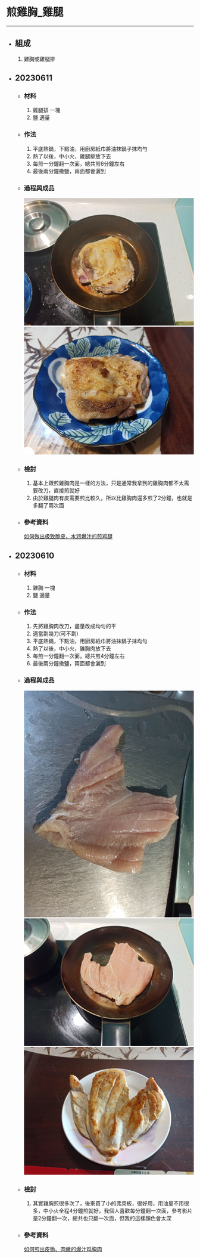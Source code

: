 # 煎雞胸_雞腿
---
+ ## 組成
  1. 雞胸或雞腿排


+ ## 20230611
  + ### 材料
    1. 雞腿排 一塊
    2. 鹽  適量
  
  + ### 作法
    1. 平底熱鍋，下點油，用廚房紙巾將油抹鍋子抹均勻
    2. 熱了以後，中小火，雞腿排放下去
    3. 每煎一分鐘翻一次面，總共煎6分鐘左右
    4. 最後兩分鐘撒鹽，兩面都會灑到
  
  + ### 過程與成品
    ![](../../Image/20230611_1.jpg)
    ![](../../Image/20230611_2.jpg)
  
  + ### 檢討
    1. 基本上跟煎雞胸肉是一樣的方法，只是通常我拿到的雞胸肉都不太需要改刀，直接煎就好
    2. 由於雞腿肉有皮需要煎比較久，所以比雞胸肉還多煎了2分鐘，也就是多翻了兩次面
  
  + ### 參考資料
    [如何做出极致脆皮、水润爆汁的煎鸡腿](https://www.bilibili.com/video/BV1Vc411T7dk?t=16.0)


+ ## 20230610
  + ### 材料
    1. 雞胸 一塊
    2. 鹽  適量
  
  + ### 作法
    1. 先將雞胸肉改刀，盡量改成均勻的平
    2. 適當劃幾刀(可不劃)
    3. 平底熱鍋，下點油，用廚房紙巾將油抹鍋子抹均勻
    4. 熱了以後，中小火，雞胸肉放下去
    5. 每煎一分鐘翻一次面，總共煎4分鐘左右
    6. 最後兩分鐘撒鹽，兩面都會灑到
  
  + ### 過程與成品
    ![](../../Image/20230610_1.jpg)
    ![](../../Image/20230610_2.jpg)
    ![](../../Image/20230610_3.jpg)
  
  + ### 檢討
    1. 其實雞胸煎很多次了，後來買了小的弗萊板，很好用，用油量不用很多，中小火全程4分鐘煎就好，我個人喜歡每分鐘翻一次面，參考影片是2分鐘翻一次，總共也只翻一次面，但我的這樣顏色會太深
  
  + ### 參考資料
    [如何煎出皮脆、肉嫩的爆汁鸡胸肉](https://www.bilibili.com/video/BV1nM41157to?t=3.6)